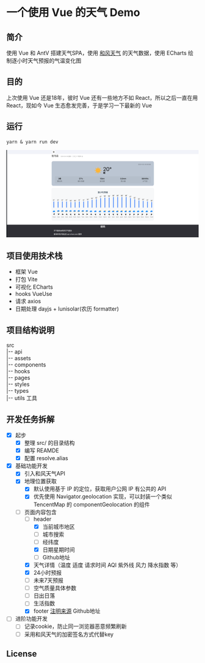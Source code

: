 # 一个使用 Vue 的天气 Demo

## 简介
使用 Vue 和 AntV 搭建天气SPA，使用 [和风天气](https://dev.qweather.com/docs/terms/attribution) 的天气数据，使用 ECharts 绘制逐小时天气预报的气温变化图

## 目的
上次使用 Vue 还是18年，彼时 Vue 还有一些地方不如 React，所以之后一直在用 React，现如今 Vue 生态愈发完善，于是学习一下最新的 Vue

## 运行

```shell
yarn & yarn run dev
```
![运行时截图](https://github.com/APM129/assets_folder/blob/main/images/vue_chart_1_img.png?raw=true)

## 项目使用技术栈
* 框架 Vue
* 打包 Vite
* 可视化 ECharts
* hooks VueUse
* 请求 axios
* 日期处理 dayjs + lunisolar(农历 formatter)

## 项目结构说明

src  
|-- api  
|-- assets  
|-- components  
|-- hooks  
|-- pages  
|-- styles  
|-- types  
|-- utils 工具      

## 开发任务拆解

- [x] 起步
  - [x] 整理 src/ 的目录结构
  - [x] 编写 REAMDE
  - [x] 配置 resolve.alias
- [x] 基础功能开发
  - [x] 引入和风天气API
  - [x] 地理位置获取
    - [x] 默认使用基于 IP 的定位，获取用户公网 IP 有公共的 API
    - [x] 优先使用 Navigator.geolocation 实现，可以封装一个类似 TencentMap 的 componentGeolocation 的组件
  - [ ] 页面内容包含
    - [ ] header
      - [x] 当前城市地区
      - [ ] 城市搜索
      - [ ] 经纬度
      - [x] 日期星期时间
      - [ ] Github地址
    - [x] 天气详情（温度 适度 请求时间 AQI 紫外线 风力 降水指数 等）
    - [x] 24小时预报
    - [ ] 未来7天预报
    - [ ] 空气质量具体参数
    - [ ] 日出日落
    - [ ] 生活指数
    - [x] footer [注明来源](https://dev.qweather.com/docs/terms/attribution/) Github地址
- [ ] 进阶功能开发
  - [ ] 记录cookie，防止同一浏览器恶意频繁刷新
  - [ ] 采用和风天气的加密签名方式代替key

## License
